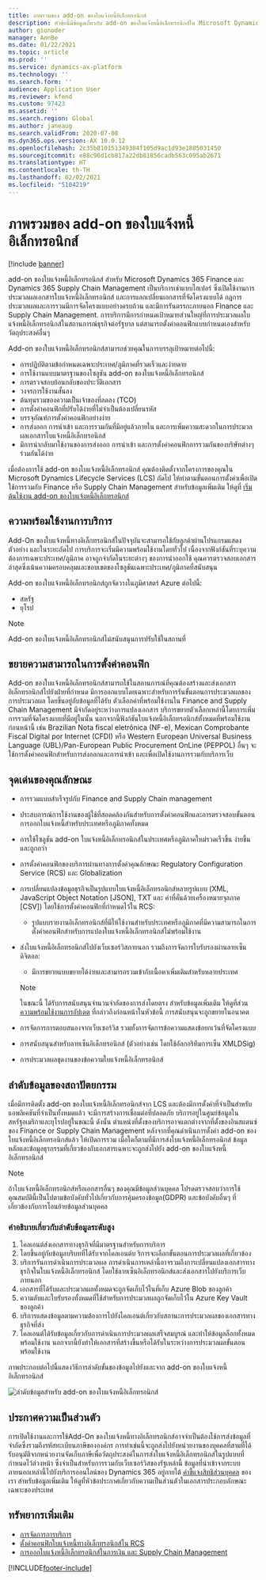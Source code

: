 ```yaml
---
title: ภาพรวมของ add-on ของใบแจ้งหนี้อิเล็กทรอนิกส์
description: หัวข้อนี้มีข้อมูลเกี่ยวกับ add-on ของใบแจ้งหนี้อิเล็กทรอนิกส์ใน Microsoft Dynamics 365 Finance และ Dynamics 365 Supply Chain Management
author: gionoder
manager: AnnBe
ms.date: 01/22/2021
ms.topic: article
ms.prod: ''
ms.service: dynamics-ax-platform
ms.technology: ''
ms.search.form: ''
audience: Application User
ms.reviewer: kfend
ms.custom: 97423
ms.assetid: ''
ms.search.region: Global
ms.author: janeaug
ms.search.validFrom: 2020-07-08
ms.dyn365.ops.version: AX 10.0.12
ms.openlocfilehash: 2c35b810151349384f105d9ac1d93e1885031450
ms.sourcegitcommit: e88c96d1cb817a22db81856cadb563c095ab2671
ms.translationtype: HT
ms.contentlocale: th-TH
ms.lasthandoff: 02/02/2021
ms.locfileid: "5104219"
---
```

# <a name="electronic-invoicing-add-on-overview"></a>ภาพรวมของ add-on ของใบแจ้งหนี้อิเล็กทรอนิกส์

[!include [banner](../includes/banner.md)]

add-on ของใบแจ้งหนี้อิเล็กทรอนิกส์ สำหรับ Microsoft Dynamics 365 Finance และ Dynamics 365 Supply Chain Management เป็นบริการเช่าแบบไฮเปอร์ ซึ่งเปิดใช้งานการประมวลผลเอกสารใบแจ้งหนี้อิเล็กทรอนิกส์ และการแลกเปลี่ยนเอกสารที่จัดโครงแบบได้ กฎการประมวลผลและการรวมมีการจัดโครงแบบอย่างครบถ้วน และมีการรันตรรกะภายนอก Finance และ Supply Chain Management. การบริการมีการกำหนดเป้าหมายส่วนใหญ่ที่การประมวลผลใบแจ้งหนี้อิเล็กทรอนิกส์ในสถานการณ์ธุรกิจต่อรัฐบาล แต่สามารถตั้งค่าคอนฟิกแบบกำหนดเองสำหรับวัตถุประสงค์อื่นๆ

Add-on ของใบแจ้งหนี้อิเล็กทรอนิกส์สามารถช่วยคุณในการบรรลุเป้าหมายต่อไปนี้:

- การปฏิบัติตามข้อกำหนดเฉพาะประเทศ/ภูมิภาคที่รวดเร็วและง่ายดาย
- การใช้งานแบบมาตรฐานของโซลูชัน add-on ของใบแจ้งหนี้อิเล็กทรอนิกส์
- การตรวจสอบย้อนกลับของประวัติเอกสาร
- วงจรการใช้งานสั้นลง
- ต้นทุนรวมของความเป็นเจ้าของที่ลดลง (TCO)
- การตั้งค่าคอนฟิกที่ปรับได้ง่ายที่ไม่จำเป็นต้องเปลี่ยนรหัส
- บรรจุภัณฑ์การตั้งค่าคอนฟิกอย่างง่าย
- การส่งออก การนำเข้า และการรวมกันที่มีอยู่แล้วภายใน และการเพิ่มความสะดวกในการประมวลผลเอกสารใบแจ้งหนี้อิเล็กทรอนิกส์
- มีการนำกลับมาใช้งานของการส่งออก การนำเข้า และการตั้งค่าคอนฟิกการรวมกันของบริษัทต่างๆร่วมกันได้ง่าย

เมื่อต้องการใช้ add-on ของใบแจ้งหนี้อิเล็กทรอนิกส์ คุณต้องติดตั้งจากโครงการของคุณใน Microsoft Dynamics Lifecycle Services (LCS) ถัดไป ให้ทำตามขั้นตอนการตั้งค่าเพื่อเปิดใช้การรวมกับ Finance หรือ Supply Chain Management สำหรับข้อมูลเพิ่มเติม ให้ดูที่ [เริ่มต้นใช้งาน add-on ของใบแจ้งหนี้อิเล็กทรอนิกส์](e-invoicing-get-started.md)

## <a name="service-availability"></a><a name="availability"></a>ความพร้อมใช้งานการบริการ

Add-On ของใบแจ้งหนี้ทางอิเล็กทรอนิกส์ในปัจจุบันจะสามารถใช้กับลูกค้าผ่านโปรแกรมแสดงตัวอย่าง และในระยะถัดไป การบริการจะเริ่มมีความพร้อมใช้งานโดยทั่วไป เนื่องจากฟังก์ชันที่ระบุความต้องการเฉพาะประเทศ/ภูมิภาค อาจถูกจำกัดในระยะต่างๆ ของการนำออกใช้ คุณควรตรวจสอบเอกสารล่าสุดซึ่งเน้นความครอบคลุมและขอบเขตของโซลูชันเฉพาะประเทศ/ภูมิภาคที่สนับสนุน

Add-on ของใบแจ้งหนี้อิเล็กทรอนิกส์ถูกจัดวางในภูมิศาสตร์ Azure ต่อไปนี้:

- สหรัฐ
- ยุโรป

> [!NOTE]
> Add-on ของใบแจ้งหนี้อิเล็กทรอนิกส์ไม่สนับสนุนการปรับใช้ในสถานที่

## <a name="extended-configurability"></a>ขยายความสามารถในการตั้งค่าคอนฟิก

Add-on ของใบแจ้งหนี้อิเล็กทรอนิกส์สามารถใช้ในสถานการณ์ที่คุณต้องสร้างและส่งเอกสารอิเล็กทรอนิกส์ไปยังฝ่ายที่กำหนด มีการออกแบบโดยเฉพาะสำหรับการรันขั้นตอนการประมวลผลของการประมวลผล โดยขึ้นอยู่กับข้อมูลที่ได้รับ ตัวเลือกค่าที่พร้อมใช้งานใน Finance and Supply Chain Management มีจำกัดอยู่ระหว่างการแปลงเอกสาร บริการขยายตัวเลือกเหล่านี้โดยการเพิ่มการรวมที่จัดโครงแบบที่มีอยู่ในนั้น นอกจากนี้ฟังก์ชันใบแจ้งหนี้อิเล็กทรอนิกส์ทั้งหมดที่พร้อมใช้งานก่อนหน้านี้ เช่น Brazilian Nota fiscal eletrônica (NF-e), Mexican Comprobante Fiscal Digital por Internet (CFDI) หรือ Western European Universal Business Language (UBL)/Pan-European Public Procurement OnLine (PEPPOL) อื่นๆ จะใช้การตั้งค่าคอนฟิกสำหรับการส่งออกและการนำเข้า และเพื่อเปิดใช้งานการรวมกับบริการเว็บ

## <a name="feature-highlights"></a>จุดเด่นของคุณลักษณะ

- การรวมแบบสำเร็จรูปกับ Finance and Supply Chain management
- ประสบการณ์การใช้งานของผู้ใช้ที่สอดคล้องกันสำหรับการตั้งค่าคอนฟิกและการตรวจสอบขั้นตอนการออกใบแจ้งหนี้สำหรับประเทศหรือภูมิภาคทั้งหมด
- การใช้โซลูชัน add-on ใบแจ้งหนี้อิเล็กทรอนิกส์ในประเทศหรือภูมิภาคใหม่รวดเร็วขึ้น ง่ายขึ้น และถูกกว่า
- การตั้งค่าคอนฟิกของบริการผ่านทางการตั้งค่าคุณลักษณะ Regulatory Configuration Service (RCS) และ Globalization
- การเปลี่ยนแปลงข้อมูลธุรกิจเป็นรูปแบบใบแจ้งหนี้อิเล็กทรอนิกส์หลายรูปแบบ (XML, JavaScript Object Notation \[JSON\], TXT และ ค่าที่คั่นด้วยเครื่องหมายจุลภาค \[CSV\]) โดยใช้การตั้งค่าคอนฟิกที่กำหนดไว้ใน RCS:

    - รูปแบบรายงานอิเล็กทรอนิกส์ที่มีให้ใช้งานสำหรับประเทศหรือภูมิภาคที่มีความสามารถในการตั้งค่าคอนฟิกสำหรับการแปลงใบแจ้งหนี้อิเล็กทรอนิกส์ไม่พร้อมใช้งาน

- ส่งใบแจ้งหนี้อิเล็กทรอนิกส์ไปยังเว็บเซอร์วิสภายนอก รวมถึงการจัดการใบรับรองผ่านลายเซ็นดิจิตอล:

    - มีการขยายแบบขยายได้ง่ายและสามารถรวมเข้ากับเนื้อหาเพิ่มเติมสำหรับหลายประเทศ

    > [!NOTE]
    > ในขณะนี้ ได้รับการสนับสนุนจำนวนจำกัดของการส่งโดยตรง สำหรับข้อมูลเพิ่มเติม ให้ดูที่ส่วน [ความพร้อมใช้งานการอัปเดต](#availability) ที่กล่าวถึงก่อนหน้าในหัวข้อนี้ การสนับสนุนจะถูกขยายในอนาคต

- การจัดการการตอบสนองจากเว็บเซอร์วิส รวมทั้งการจัดการข้อความแสดงข้อยกเว้นที่จัดโครงแบบ
- การสนับสนุนสำหรับลายเซ็นอิเล็กทรอนิกส์ (ตัวอย่างเช่น โดยใช้อัลกอริทึมการเซ็น XMLDSig)
- การประมวลผลชุดงานของข้อความใบแจ้งหนี้อิเล็กทรอนิกส์

## <a name="architecture-and-data-flow"></a>ลำดับข้อมูลของสถาปัตยกรรม

เมื่อมีการติดตั้ง add-on ของใบแจ้งหนี้อิเล็กทรอนิกส์จาก LCS และต้องมีการตั้งค่าที่จำเป็นสำหรับแอพลิเคชันที่จำเป็นทั้งหมดแล้ว จะมีการสร้างการเชื่อมต่อที่ปลอดภัย บริการอยู่ในศูนย์ข้อมูลในสหรัฐอเมริกาและยุโรปอยู่ในขณะนี้ ดังนั้น ตำแหน่งที่ตั้งของบริการอาจแตกต่างจากที่ตั้งของอินสแตนซ์ของ Finance or Supply Chain Management หลังจากที่คุณดำเนินการตั้งค่า add-on ของใบแจ้งหนี้อิเล็กทรอนิกส์แล้ว ให้เปิดการรวม เมื่อใดก็ตามที่มีการส่งใบแจ้งหนี้อิเล็กทรอนิกส์ ข้อมูลหลักและข้อมูลธุรกรรมที่เกี่ยวข้องกับเอกสารเฉพาะจะถูกส่งไปยัง add-on ของใบแจ้งหนี้อิเล็กทรอนิกส์

> [!NOTE]
> ถ้าใบแจ้งหนี้อิเล็กทรอนิกส์หรือเอกสารอื่นๆ ของคุณมีข้อมูลส่วนบุคคล โปรดตรวจสอบว่าการใช้คุณสมบัตินี้เป็นไปตามข้อบังคับทั่วไปเกี่ยวกับการคุ้มครองข้อมูล(GDPR) และข้อบังคับอื่นๆ ที่เกี่ยวข้องกับการโอนย้ายข้อมูลส่วนบุคคล

### <a name="high-level-description-of-the-data-flow"></a>คำอธิบายเกี่ยวกับลำดับข้อมูลระดับสูง

1. ไคลเอนต์ส่งเอกสารทางธุรกิจที่มีมาตรฐานสำหรับการบริการ
2. โดยขึ้นอยู่กับข้อมูลบริบทที่ได้รับจากไคลเอนต์บ ริการจะเลือกขั้นตอนการประมวลผลที่เกี่ยวข้อง
3. บริการรันการดำเนินการประมวลผล การดำเนินการเหล่านี้อาจรวมถึงการเปลี่ยนแปลงเอกสารทางธุรกิจในใบแจ้งหนี้อิเล็กทรอนิกส์ โดยใช้ลายเซ็นอิเล็กทรอนิกส์และส่งเอกสารไปยังบริการเว็บภายนอก
4. เอกสารที่ได้รับและประมวลผลทั้งหมดจะถูกจัดเก็บไว้ในที่เก็บ Azure Blob ของลูกค้า
5. ความลับและใบรับรองทั้งหมดที่ใช้สำหรับการประมวลผลถูกจัดเก็บไว้ใน Azure Key Vault ของลูกค้า
6. บริการแสดงข้อมูลตามความต้องการไปยังไคลเอนต์เกี่ยวกับสถานะการประมวลผลของเอกสารทางธุรกิจที่ส่ง
7. ไคลเอนต์ได้รับข้อมูลเกี่ยวกับการดำเนินการประมวลผลเสร็จสมบูรณ์ และทำให้ข้อมูลล็อกทั้งหมดพร้อมใช้งาน นอกจากนี้ยังทำให้เอกสารที่สร้างขึ้นหรือได้รับในระหว่างการประมวลผลขั้นตอนพร้อมใช้งาน

ภาพประกอบต่อไปนี้แสดงวิธีการลำดับขั้นของข้อมูลไปยังและจาก add-on ของใบแจ้งหนี้อิเล็กทรอนิกส์

![ลำดับข้อมูลสำหรับ add-on ของใบแจ้งหนี้อิเล็กทรอนิกส์](media/e-invoicing-service-data-flow-diagram-overview.png)

## <a name="privacy-notice"></a>ประกาศความเป็นส่วนตัว
การเปิดใช้งานและการใช้Add-On ของใบแจ้งหนี้ทางอิเล็กทรอนิกส์อาจจำเป็นต้องใช้การส่งข้อมูลที่จำกัดซึ่งรวมถึงรหัสทะเบียนภาษีขององค์กร การทำเช่นนี้จะถูกส่งไปยังหน่วยงานของบุคคลที่สามที่ได้รับอนุมัติจากหน่วยงานจัดเก็บภาษีเพื่อวัตถุประสงค์ในการส่งใบแจ้งหนี้อิเล็กทรอนิกส์ในรูปแบบที่กำหนดไว้ล่วงหน้า ซึ่งจำเป็นสำหรับการรวมกับเว็บเซอร์วิสของรัฐเหล่านี้ ข้อมูลที่นำเข้าจากระบบภายนอกเหล่านี้ไปยังบริการออนไลน์ของ Dynamics 365 อยู่ภายใต้ [คำชี้แจงสิทธิส่วนบุคคล](https://go.microsoft.com/fwlink/?LinkId=512132) ของเรา สำหรับข้อมูลเพิ่มเติม ให้ดูที่หัวข้อประกาศเกี่ยวกับความเป็นส่วนตัวในเอกสารประกอบลักษณะเฉพาะของประเทศ

## <a name="additional-resources"></a>ทรัพยากรเพิ่มเติม
- [การจัดการการบริการ](e-invoicing-service-administration.md)
- [ตั้งค่าคอนฟิกใบแจ้งหนี้ทางอิเล็กทรอนิกส์ใน RCS](e-invoicing-configuration-rcs.md)
- [การออกใบแจ้งหนี้อิเล็กทรอนิกส์ในการเงิน และ Supply Chain Management](e-invoicing-issuing-electronic-invoices-finance-supply-chain-management.md)


[!INCLUDE[footer-include](../../includes/footer-banner.md)]